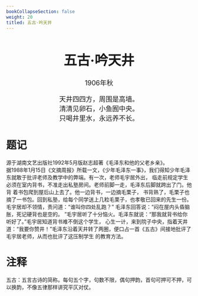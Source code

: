 ```yaml
---
bookCollapseSection: false
weight: 20
titled: 五古·吟天井 
---
```


<div align="center">

<font size="4">

# 五古·吟天井 
1906年秋

天井四四方，周围是高墙。  
清清见卵石，小鱼囿中央。  
只喝井里水，永远养不长。

</font>

</div>

# 题记
源于湖南文艺出版社1992年5月版赵志超著《毛泽东和他的父老乡亲》。  
据1988年1月15日《文摘周报》所载一文，《少年毛泽东一事》，我们得知少年毛泽东就敢于批评老师及教学中的弊端。有一次，老师毛宇居外出，
临走前规定学生必须在室内背书，不准走出私塾房间。老师前脚一走，毛泽东后脚就跨出了门。他背 着书包爬到屋后山上去了。他一边背书，一边摘毛栗子，
书背熟了，毛栗子也摘了一书包。回到私塾，给每个同学送上几粒毛栗子，也孝敬已回来的先生一份。毛宇居却不领情，责问道：“谁叫你四处乱跑？”
毛泽东回答说：“闷在屋内头昏脑胀，死记硬背也是空的。 ”毛宇居听了十分恼火。毛泽东就说：“那我就背书给你听好了。”毛宇居知道背书难不倒这个学生，
心生一计，来到院子中央，指着天井道：“我要你赞井！”毛泽东沿着天井转了两圈，便口占一首《五古》间接地批评了毛宇居老师，从而也批评了这压制学生
的教育方法。

# 注释
五古：五言古诗的简称。每句五个字，句数不限，偶句押韵，首句可押可不押，可以换韵，不像五律那样讲究平仄对仗。